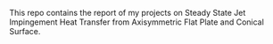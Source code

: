 This repo contains the report of my projects on Steady State Jet Impingement Heat Transfer from Axisymmetric Flat Plate and Conical Surface.
